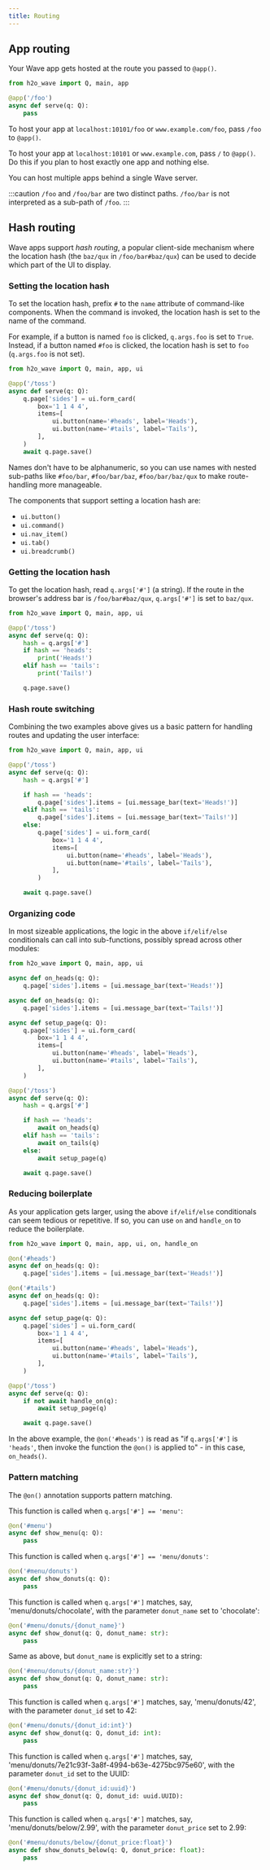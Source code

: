 ```yaml
---
title: Routing
---
```


## App routing

Your Wave app gets hosted at the route you passed to `@app()`.

```py {3}
from h2o_wave import Q, main, app

@app('/foo')
async def serve(q: Q):
    pass
```

To host your app at `localhost:10101/foo` or `www.example.com/foo`, pass `/foo` to `@app()`.

To host your app at `localhost:10101` or `www.example.com`, pass `/` to `@app()`. Do this if you plan to host exactly one app and nothing else.

You can host multiple apps behind a single Wave server.

:::caution
`/foo` and `/foo/bar` are two distinct paths. `/foo/bar` is not interpreted as a sub-path of `/foo`.
:::

## Hash routing

Wave apps support *hash routing*, a popular client-side mechanism where the location hash (the `baz/qux` in `/foo/bar#baz/qux`) can be used to decide which part of the UI to display.

### Setting the location hash

To set the location hash, prefix `#` to the `name` attribute of command-like components. When the command is invoked, the location hash is set to the name of the command.

For example, if a button is named `foo` is clicked, `q.args.foo` is set to `True`. Instead, if a button named `#foo` is clicked, the location hash is set to `foo` (`q.args.foo` is not set). 

```py {8-9}
from h2o_wave import Q, main, app, ui

@app('/toss')
async def serve(q: Q):
    q.page['sides'] = ui.form_card(
        box='1 1 4 4',
        items=[
            ui.button(name='#heads', label='Heads'),
            ui.button(name='#tails', label='Tails'),
        ],
    )
    await q.page.save()
```

Names don't have to be alphanumeric, so you can use names with nested sub-paths like `#foo/bar`, `#foo/bar/baz`, `#foo/bar/baz/qux` to make route-handling more manageable.

The components that support setting a location hash are:
- `ui.button()`
- `ui.command()`
- `ui.nav_item()`
- `ui.tab()`
- `ui.breadcrumb()`

### Getting the location hash

To get the location hash, read `q.args['#']` (a string). If the route in the browser's address bar is `/foo/bar#baz/qux`, `q.args['#']` is set to `baz/qux`.

```py {5-9}
from h2o_wave import Q, main, app, ui

@app('/toss')
async def serve(q: Q):
    hash = q.args['#']
    if hash == 'heads':
        print('Heads!')
    elif hash == 'tails':
        print('Tails!')

    q.page.save()
```

### Hash route switching

Combining the two examples above gives us a basic pattern for handling routes and updating the user interface:


```py {7,9,11}
from h2o_wave import Q, main, app, ui

@app('/toss')
async def serve(q: Q):
    hash = q.args['#']

    if hash == 'heads':
        q.page['sides'].items = [ui.message_bar(text='Heads!')]
    elif hash == 'tails':
        q.page['sides'].items = [ui.message_bar(text='Tails!')]
    else:
        q.page['sides'] = ui.form_card(
            box='1 1 4 4',
            items=[
                ui.button(name='#heads', label='Heads'),
                ui.button(name='#tails', label='Tails'),
            ],
        )

    await q.page.save()
```

### Organizing code

In most sizeable applications, the logic in the above `if/elif/else` conditionals can call into sub-functions, possibly spread across other modules:


```py {23,25,27}
from h2o_wave import Q, main, app, ui

async def on_heads(q: Q):
    q.page['sides'].items = [ui.message_bar(text='Heads!')]

async def on_heads(q: Q):
    q.page['sides'].items = [ui.message_bar(text='Tails!')]

async def setup_page(q: Q):
    q.page['sides'] = ui.form_card(
        box='1 1 4 4',
        items=[
            ui.button(name='#heads', label='Heads'),
            ui.button(name='#tails', label='Tails'),
        ],
    )

@app('/toss')
async def serve(q: Q):
    hash = q.args['#']

    if hash == 'heads':
        await on_heads(q)
    elif hash == 'tails':
        await on_tails(q)
    else:
        await setup_page(q)

    await q.page.save()
```

### Reducing boilerplate

As your application gets larger, using the above `if/elif/else` conditionals can seem tedious or repetitive. If so, you can use `on` and `handle_on` to reduce the boilerplate.


```py {3,7,22}
from h2o_wave import Q, main, app, ui, on, handle_on

@on('#heads')
async def on_heads(q: Q):
    q.page['sides'].items = [ui.message_bar(text='Heads!')]

@on('#tails')
async def on_heads(q: Q):
    q.page['sides'].items = [ui.message_bar(text='Tails!')]

async def setup_page(q: Q):
    q.page['sides'] = ui.form_card(
        box='1 1 4 4',
        items=[
            ui.button(name='#heads', label='Heads'),
            ui.button(name='#tails', label='Tails'),
        ],
    )

@app('/toss')
async def serve(q: Q):
    if not await handle_on(q):
        await setup_page(q)

    await q.page.save()
```

In the above example, the `@on('#heads')` is read as "if `q.args['#']` is `'heads'`, then invoke the function the `@on()` is applied to" - in this case, `on_heads()`.


### Pattern matching

The `@on()` annotation supports pattern matching.

This function is called when `q.args['#'] == 'menu'`:

```py
@on('#menu')
async def show_menu(q: Q):
    pass
```

This function is called when `q.args['#'] == 'menu/donuts'`:

```py
@on('#menu/donuts')
async def show_donuts(q: Q):
    pass
```

This function is called when `q.args['#']` matches, say, 'menu/donuts/chocolate', with the parameter `donut_name` set to 'chocolate':

```py
@on('#menu/donuts/{donut_name}')
async def show_donut(q: Q, donut_name: str):
    pass
```

Same as above, but `donut_name` is explicitly set to a string:

```py
@on('#menu/donuts/{donut_name:str}')
async def show_donut(q: Q, donut_name: str):
    pass
```

This function is called when `q.args['#']` matches, say, 'menu/donuts/42',  with the parameter `donut_id` set to 42:

```py
@on('#menu/donuts/{donut_id:int}')
async def show_donut(q: Q, donut_id: int):
    pass
```

This function is called when `q.args['#']` matches, say, 'menu/donuts/7e21c93f-3a8f-4994-b63e-4275bc975e60', with the parameter `donut_id` set to the UUID:

```py
@on('#menu/donuts/{donut_id:uuid}')
async def show_donut(q: Q, donut_id: uuid.UUID):
    pass
```

This function is called when `q.args['#']` matches, say, 'menu/donuts/below/2.99', with the parameter `donut_price` set to 2.99:

```py
@on('#menu/donuts/below/{donut_price:float}')
async def show_donuts_below(q: Q, donut_price: float):
    pass
```